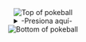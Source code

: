 <div align="center">

<!-- Pokeball superior -->
<img src="https://user-images.githubusercontent.com/44261381/209363264-ac854d3c-2cc2-44c4-928e-8a08d1013f46.png" alt="Top of pokeball" />

<details>
<summary>-Presiona aquí-</summary>
<div style="margin-top: -10px; text-align: center;">

  <details>
  <summary>-Acerca de mí-</summary>
  <div>
    <p align="center">

    Mi nombre es Gian Saavedra 
    
  
  </div>
  </details>

</div>
</details>

<!-- Pokeball inferior -->
<img src="https://user-images.githubusercontent.com/44261381/209363271-905d2a5e-8a18-44c0-a450-45dddd4d5036.png" alt="Bottom of pokeball" />

</div>
